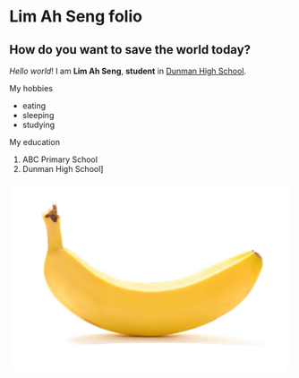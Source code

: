 # Lim Ah Seng folio
## How do you want to save the world today?

_Hello_ *world*! I am **Lim Ah Seng**, __student__ in [Dunman High School](https://www.dunmanhigh.moe.edu.sg).

My hobbies
* eating
* sleeping
* studying

My education
1. ABC Primary School
2. Dunman High School]

![My favourite fruit](happy.jpg)
